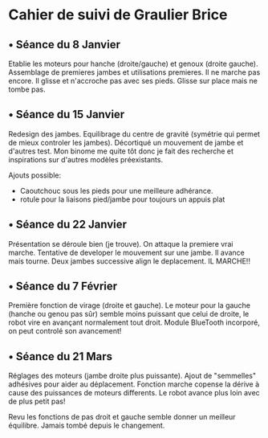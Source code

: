 Cahier de suivi de Graulier Brice
=================================

• Séance du 8 Janvier
----------------------

Etablie les moteurs pour hanche (droite/gauche) et genoux (droite gauche). Assemblage de premieres jambes et utilisations premieres.
Il ne marche pas encore. Il glisse et n'accroche pas avec ses pieds. Glisse sur place mais ne tombe pas.

• Séance du 15 Janvier
-----------------------

Redesign des jambes. Equilibrage du centre de gravité (symétrie qui permet de mieux controler les jambes). Décortiqué un mouvement de jambe et d'autres test. Mon binome me quite tôt donc je fait des recherche et inspirations sur d'autres modèles préexistants.

Ajouts possible: 
 * Caoutchouc sous les pieds pour une meilleure adhérance. 
 * rotule pour la liaisons pied/jambe pour toujours un appuis plat
 
 • Séance du 22 Janvier
 -----------------------

Présentation se déroule bien (je trouve). On attaque la premiere vrai marche.
Tentative de developer le mouvement sur une jambe. Il avance mais tourne.
Deux jambes successive align le deplacement. 
IL MARCHE!!

• Séance du 7 Février
---------------------

Première fonction de virage (droite et gauche). Le moteur pour la gauche (hanche ou genou pas sûr) semble moins puissant que celui de droite, le robot vire en avançant normalement tout droit. Module BlueTooth incorporé, on peut controlé son avancement!

• Séance du 21 Mars
-------------------

Réglages des moteurs (jambe droite plus puissante). Ajout de "semmelles" adhésives pour aider au déplacement. Fonction marche copense la dérive à cause des puissances de moteurs differents. Le robot avance plus loin avec de plus petit pas! 

Revu les fonctions de pas droit et gauche semble donner un meilleur équilibre. Jamais tombé depuis le changement.
